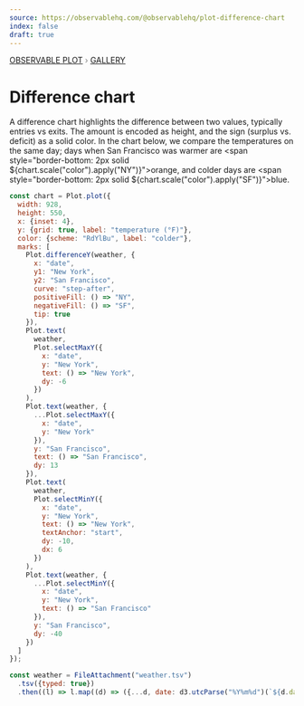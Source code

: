 ```yaml
---
source: https://observablehq.com/@observablehq/plot-difference-chart
index: false
draft: true
---
```


<div style="color: grey; font: 13px/25.5px var(--sans-serif); text-transform: uppercase;"><h1 style="display: none;">Plot: Difference chart</h1><a href="/plot">Observable Plot</a> › <a href="/@observablehq/plot-gallery">Gallery</a></div>

# Difference chart

A difference chart highlights the difference between two values, typically entries vs exits. The amount is encoded as height, and the sign (surplus vs. deficit) as a solid color. In the chart below, we compare the temperatures on the same day; days when San Francisco was warmer are <span style="border-bottom: 2px solid ${chart.scale("color").apply("NY")}">orange</span>, and colder days are <span style="border-bottom: 2px solid ${chart.scale("color").apply("SF")}">blue</span>.

```js echo
const chart = Plot.plot({
  width: 928,
  height: 550,
  x: {inset: 4},
  y: {grid: true, label: "temperature (°F)"},
  color: {scheme: "RdYlBu", label: "colder"},
  marks: [
    Plot.differenceY(weather, {
      x: "date",
      y1: "New York",
      y2: "San Francisco",
      curve: "step-after",
      positiveFill: () => "NY",
      negativeFill: () => "SF",
      tip: true
    }),
    Plot.text(
      weather,
      Plot.selectMaxY({
        x: "date",
        y: "New York",
        text: () => "New York",
        dy: -6
      })
    ),
    Plot.text(weather, {
      ...Plot.selectMaxY({
        x: "date",
        y: "New York"
      }),
      y: "San Francisco",
      text: () => "San Francisco",
      dy: 13
    }),
    Plot.text(
      weather,
      Plot.selectMinY({
        x: "date",
        y: "New York",
        text: () => "New York",
        textAnchor: "start",
        dy: -10,
        dx: 6
      })
    ),
    Plot.text(weather, {
      ...Plot.selectMinY({
        x: "date",
        y: "New York",
        text: () => "San Francisco"
      }),
      y: "San Francisco",
      dy: -40
    })
  ]
});
```

```js echo
const weather = FileAttachment("weather.tsv")
  .tsv({typed: true})
  .then((l) => l.map((d) => ({...d, date: d3.utcParse("%Y%m%d")(`${d.date}`)})));
```
